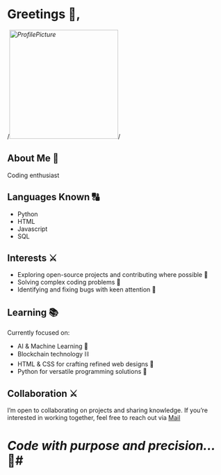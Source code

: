 # Greetings 👋, 

/*<img src="https://i.imgur.com/qJjkTe6.jpeg" alt="ProfilePicture" width="250" />*/

## About Me 🖤 ##
Coding enthusiast

## Languages Known 🔠 ##
- Python
- HTML
- Javascript
- SQL


## Interests ⚔️ ##
- Exploring open-source projects and contributing where possible 🌌
- Solving complex coding problems 🧩
- Identifying and fixing bugs with keen attention 🐜
## Learning 📚
Currently focused on:
- AI & Machine Learning 🤖
- Blockchain technology ⛓️
- HTML & CSS for crafting refined web designs 🎨
- Python for versatile programming solutions 🐍
## Collaboration ⚔️
I’m open to collaborating on projects and sharing knowledge. If you’re interested in working together, feel free to reach out via [Mail](mailto:darthcoder2006@proton.me)
# *Code with purpose and precision...* 🖤#
